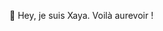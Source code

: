👋 Hey, je suis Xaya. Voilà aurevoir !
<!---
RooKaYT/RooKaYT is a ✨ special ✨ repository because its `README.md` (this file) appears on your GitHub profile.
You can click the Preview link to take a look at your changes.
--->
